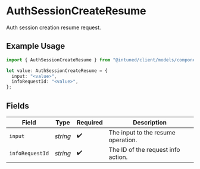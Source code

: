 # AuthSessionCreateResume

Auth session creation resume request.

## Example Usage

```typescript
import { AuthSessionCreateResume } from "@intuned/client/models/components";

let value: AuthSessionCreateResume = {
  input: "<value>",
  infoRequestId: "<value>",
};
```

## Fields

| Field                              | Type                               | Required                           | Description                        |
| ---------------------------------- | ---------------------------------- | ---------------------------------- | ---------------------------------- |
| `input`                            | *string*                           | :heavy_check_mark:                 | The input to the resume operation. |
| `infoRequestId`                    | *string*                           | :heavy_check_mark:                 | The ID of the request info action. |